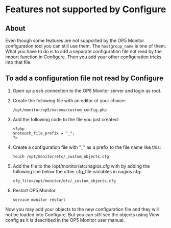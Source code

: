 # Features not supported by Configure

## About

Even though some features are not supported by the OP5 Monitor configuration tool you can still use them.
The `hostgroup_name` is one of them.
What you have to do is to add a separate configuration file not read by the import function in Configure. Then you add your other configuration tricks into that file.

## To add a configuration file not read by Configure

1. Open up a ssh connection to the OP5 Monitor server and login as root.
1. Create the following file with an editor of your choice:

    `/opt/monitor/op5/nacoma/custom_config.php`

1. Add the following code to the file you just created:

    ``` {.php}
    <?php
    $notouch_file_prefix = "_";
    ?>
    ```

1. Create a configuration file with "\_" as a prefix to the file name like this:

    `touch /opt/monitor/etc/_custom_objects.cfg`

1. Add the file to the /opt/monitor/etc/nagios.cfg with by adding the following line below the other cfg\_file variables in nagios.cfg:

    `cfg_file=/opt/monitor/etc/_custom_objects.cfg`

1. Restart OP5 Monitor.

    `service monitor restart`

Now you may add your objects to the new configuration file and they will not be loaded into Configure. But you can still see the objects using View config as it is described in the OP5 Monitor user manual.
